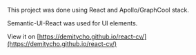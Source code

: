 This project was done using React and Apollo/GraphCool stack.

Semantic-UI-React was used for UI elements.

View it on [https://demitycho.github.io/react-cv/](https://demitycho.github.io/react-cv/)

